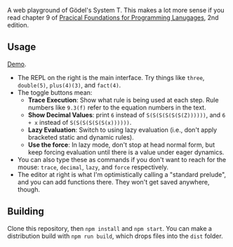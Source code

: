 A web playground of Gödel's System T. This makes a lot more sense if you read chapter 9 of
[Pracical Foundations for Programming Lanugages](https://www.cs.cmu.edu/~rwh/), 2nd edition.

## Usage

[Demo](http://larks.petebevin.com/primrec/).

* The REPL on the right is the main interface. Try things like `three`, `double(5)`, `plus(4)(3)`, and `fact(4)`.
* The toggle buttons mean:
  * **Trace Execution**: Show what rule is being used at each step. Rule numbers like `9.3(f)` refer to the equation numbers in the text.
  * **Show Decimal Values**: print `6` instead of `S(S(S(S(S(S(Z))))))`, and `6 + x` instead of `S(S(S(S(S(S(x))))))`.
  * **Lazy Evaluation**: Switch to using lazy evaluation (i.e., don't apply bracketed static and dynamic rules).
  * **Use the force**: In lazy mode, don't stop at head normal form, but keep forcing evaluation until there is a value under eager dynamics.
* You can also type these as commands if you don't want to reach for the mouse: `trace`, `decimal`, `lazy`, and `force` respectively.
* The editor at right is what I'm optimistically calling a "standard prelude", and you can add functions there. They won't get saved anywhere, though.

## Building

Clone this repository, then `npm install` and `npm start`. You can make a distribution build with `npm run build`,
which drops files into the `dist` folder.
